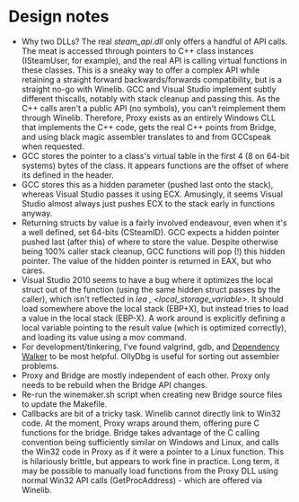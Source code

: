 # Design notes

* Why two DLLs?  The real *steam_api.dll* only offers a handful of
  API calls.  The meat is accessed through pointers to C++ class
  instances (ISteamUser, for example), and the real API is calling
  virtual functions in these classes.  This is a sneaky way to offer
  a complex API while retaining a straight forward backwards/forwards
  compatibility, but is a straight no-go with Winelib.  GCC and Visual
  Studio implement subtly different thiscalls, notably with stack cleanup
  and passing this.  As the C++ calls aren't a public API (no symbols),
  you can't reimplement them through Winelib.  Therefore, Proxy exists as
  an entirely Windows CLL that implements the C++ code, gets the real C++
  points from Bridge, and using black magic assembler translates to and
  from GCCspeak when requested.
* GCC stores the pointer to a class's virtual table
  in the first 4 (8 on 64-bit systems) bytes of the class.  It appears
  functions are the offset of where its defined in the header.
* GCC stores this as a hidden parameter (pushed last onto the stack),
  whereas Visual Studio passes it using ECX.  Amusingly, it seems Visual
  Studio almost always just pushes ECX to the stack early in functions
  anyway.
* Returning structs by value is a fairly involved endeavour, even when
  it's a well defined, set 64-bits (CSteamID).  GCC expects a hidden
  pointer pushed last (after this) of where to store the value.
  Despite otherwise being 100% caller stack cleanup, GCC functions
  will pop (!) this hidden pointer.  The value of the hidden pointer
  is returned in EAX, but who cares.
* Visual Studio 2010 seems to have a bug where it optimizes the local
  struct out of the function (using the same hidden struct passes by the
  caller), which isn't reflected in *lea <reg>, <local_storage_variable>*.
  It should load somewhere above the local stack (EBP+X), but instead
  tries to load a value in the local stack (EBP-X).  A work around is
  explicitly defining a local variable pointing to the result value (which
  is optimized correctly), and loading its value using a mov command.
* For development/tinkering, I've found valgrind, gdb, and [Dependency
  Walker](http://www.dependencywalker.com/) to be most helpful.
  OllyDbg is useful for sorting out assembler problems.
* Proxy and Bridge are mostly independent of each other.  Proxy only
  needs to be rebuild when the Bridge API changes.
* Re-run the winemaker.sh script when creating new Bridge source files
  to update the Makefile.
* Callbacks are bit of a tricky task.  Winelib cannot directly link
  to Win32 code.  At the moment, Proxy wraps around them, offering pure
  C functions for the bridge.  Bridge takes advantage of the C calling
  convention being sufficiently similar on Windows and Linux, and calls
  the Win32 code in Proxy as if it were a pointer to a Linux function.
  This is hilariously brittle, but appears to work fine in practice.
  Long term, it may be possible to manually load functions from the
  Proxy DLL using normal Win32 API calls (GetProcAddress) - which are
  offered via Winelib.
